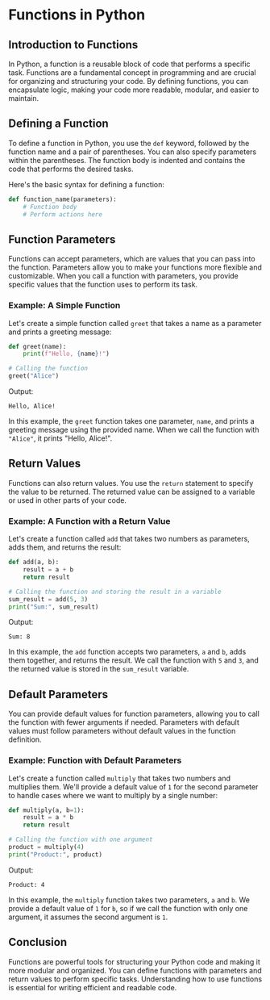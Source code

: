 # Functions in Python

## Introduction to Functions

In Python, a function is a reusable block of code that performs a specific task. Functions are a fundamental concept in programming and are crucial for organizing and structuring your code. By defining functions, you can encapsulate logic, making your code more readable, modular, and easier to maintain.

## Defining a Function

To define a function in Python, you use the `def` keyword, followed by the function name and a pair of parentheses. You can also specify parameters within the parentheses. The function body is indented and contains the code that performs the desired tasks.

Here's the basic syntax for defining a function:

```python
def function_name(parameters):
    # Function body
    # Perform actions here
```

## Function Parameters

Functions can accept parameters, which are values that you can pass into the function. Parameters allow you to make your functions more flexible and customizable. When you call a function with parameters, you provide specific values that the function uses to perform its task.

### Example: A Simple Function

Let's create a simple function called `greet` that takes a name as a parameter and prints a greeting message:


```python
def greet(name):
    print(f"Hello, {name}!")

# Calling the function
greet("Alice")
```

Output:
```
Hello, Alice!
```

In this example, the `greet` function takes one parameter, `name`, and prints a greeting message using the provided name. When we call the function with `"Alice"`, it prints "Hello, Alice!".

## Return Values

Functions can also return values. You use the `return` statement to specify the value to be returned. The returned value can be assigned to a variable or used in other parts of your code.

### Example: A Function with a Return Value

Let's create a function called `add` that takes two numbers as parameters, adds them, and returns the result:


```python
def add(a, b):
    result = a + b
    return result

# Calling the function and storing the result in a variable
sum_result = add(5, 3)
print("Sum:", sum_result)
```

Output:
```
Sum: 8
```

In this example, the `add` function accepts two parameters, `a` and `b`, adds them together, and returns the result. We call the function with `5` and `3`, and the returned value is stored in the `sum_result` variable.

## Default Parameters

You can provide default values for function parameters, allowing you to call the function with fewer arguments if needed. Parameters with default values must follow parameters without default values in the function definition.

### Example: Function with Default Parameters

Let's create a function called `multiply` that takes two numbers and multiplies them. We'll provide a default value of `1` for the second parameter to handle cases where we want to multiply by a single number:


```python
def multiply(a, b=1):
    result = a * b
    return result

# Calling the function with one argument
product = multiply(4)
print("Product:", product)
```

Output:
```
Product: 4
```

In this example, the `multiply` function takes two parameters, `a` and `b`. We provide a default value of `1` for `b`, so if we call the function with only one argument, it assumes the second argument is `1`.

## Conclusion

Functions are powerful tools for structuring your Python code and making it more modular and organized. You can define functions with parameters and return values to perform specific tasks. Understanding how to use functions is essential for writing efficient and readable code.
